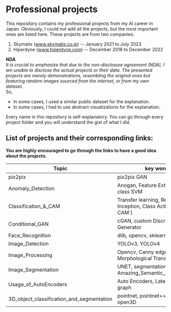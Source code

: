 # Professional projects
This repository contains my professional projects from my AI career in Japan. Obviously, I could not add all the projects, but the most important ones are listed here. These projects are from two companies:
1. Skymatix (www.skymatix.co.jp) -- January 2021 to July 2023 
2. Hiperdyne (www.hiperdyne.com) -- December 2018 to December 2022 <br>

**NDA**<br>
*It is crucial to emphasize that due to the non-disclosure agreement (NDA), I am unable to disclose the actual projects or their data. The presented projects are merely demonstrations, resembling the original ones but featuring random images sourced from the internet, or from my own dataset.*<br>
So,
- In some cases, I used a similar public dataset for the explanation.
- In some cases, I had to use abstract visualizations for the explanation.


Every name in this repository is self-explanatory. You can go through every project folder and you will understand the gist of what I did. <br>
## List of projects and their corresponding links:
**You are highly encouraged to go through the links to have a good idea about the projects.**

| Topic | key words |  |
| --- | --- | --- |
| pix2pix | pix2pix GAN | https://github.com/MuhammadAli013/Professional_Projects/tree/main/pix2pix |
| Anomaly_Detection | Anogan, Feature Extraction, One class SVM | https://github.com/MuhammadAli013/Professional_Projects/tree/main/Anomaly_Detection |
| Classification_&_CAM | Transfer learning, Resnet, VGG, Inception, Class Activation Map ( CAM ) | https://github.com/MuhammadAli013/Professional_Projects/tree/main/Classification_and_CAM |
| Conditional_GAN | cGAN, custom Discriminator - Generator | https://github.com/MuhammadAli013/Professional_Projects/tree/main/Conditional_GAN |
| Face_Recognition | dlib, opencv, sklearn, SVM | https://github.com/MuhammadAli013/Professional_Projects/tree/main/Face_Recognition |
| Image_Detection | YOLOv3, YOLOv4 | https://github.com/MuhammadAli013/Professional_Projects/tree/main/Image_Detection |
| Image_Processing | Opencv, Canny edge, Morphological Transformation | https://github.com/MuhammadAli013/Professional_Projects/tree/main/Image_Processing |
| Image_Segmentation | UNET, segmentation_models, Amazing_Semantic_Segmentation | https://github.com/MuhammadAli013/Professional_Projects/tree/main/Image_Segmentation |
| Usage_of_AutoEncoders | Auto Encoders, Latent space graph | https://github.com/MuhammadAli013/Professional_Projects/tree/main/Usage_of_AutoEncoders |
| 3D_object_classification_and_segmentation | pointnet, pointnet++ , PCL, open3D | https://github.com/MuhammadAli013/Professional_Projects/tree/main/3D_object_classification_and_segmentation |
